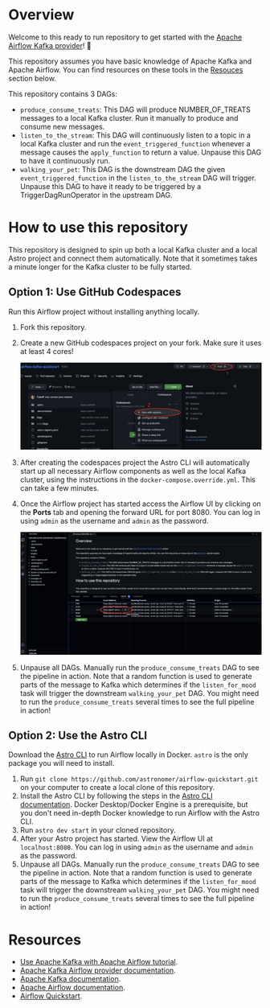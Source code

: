 # Overview

Welcome to this ready to run repository to get started with the [Apache Airflow Kafka provider](https://airflow.apache.org/docs/apache-airflow-providers-apache-kafka/stable/index.html)! :rocket:

This repository assumes you have basic knowledge of Apache Kafka and Apache Airflow. You can find resources on these tools in the [Resouces](#resources) section below.

This repository contains 3 DAGs:

- `produce_consume_treats`: This DAG will produce NUMBER_OF_TREATS messages to a local Kafka cluster. Run it manually to produce and consume new messages.
- `listen_to_the_stream`: This DAG will continuously listen to a topic in a local Kafka cluster and run the `event_triggered_function` whenever a message causes the `apply_function` to return a value. Unpause this DAG to have it continuously run.
- `walking_your_pet`: This DAG is the downstream DAG the given `event_triggered_function` in the `listen_to_the_stream` DAG will trigger. Unpause this DAG to have it ready to be triggered by a TriggerDagRunOperator in the upstream DAG.

# How to use this repository

This repository is designed to spin up both a local Kafka cluster and a local Astro project and connect them automatically. Note that it sometimes takes a minute longer for the Kafka cluster to be fully started.

## Option 1: Use GitHub Codespaces

Run this Airflow project without installing anything locally.

1. Fork this repository.
2. Create a new GitHub codespaces project on your fork. Make sure it uses at least 4 cores!

    ![Fork repo and create a codespaces project](src/fork_and_codespaces.png)

3. After creating the codespaces project the Astro CLI will automatically start up all necessary Airflow components as well as the local Kafka cluster, using the instructions in the `docker-compose.override.yml`. This can take a few minutes. 
4. Once the Airflow project has started access the Airflow UI by clicking on the **Ports** tab and opening the forward URL for port 8080. You can log in using `admin` as the username and `admin` as the password.

    ![Open Airflow UI URL Codespaces](src/open_airflow_ui_codespaces.png)

5. Unpause all DAGs. Manually run the `produce_consume_treats` DAG to see the pipeline in action. Note that a random function is used to generate parts of the message to Kafka which determines if the `listen_for_mood` task will trigger the downstream `walking_your_pet` DAG. You might need to run the `produce_consume_treats` several times to see the full pipeline in action!

## Option 2: Use the Astro CLI

Download the [Astro CLI](https://docs.astronomer.io/astro/cli/install-cli) to run Airflow locally in Docker. `astro` is the only package you will need to install.

1. Run `git clone https://github.com/astronomer/airflow-quickstart.git` on your computer to create a local clone of this repository.
2. Install the Astro CLI by following the steps in the [Astro CLI documentation](https://docs.astronomer.io/astro/cli/install-cli). Docker Desktop/Docker Engine is a prerequisite, but you don't need in-depth Docker knowledge to run Airflow with the Astro CLI.
3. Run `astro dev start` in your cloned repository.
4. After your Astro project has started. View the Airflow UI at `localhost:8080`. You can log in using `admin` as the username and `admin` as the password.
5. Unpause all DAGs. Manually run the `produce_consume_treats` DAG to see the pipeline in action. Note that a random function is used to generate parts of the message to Kafka which determines if the `listen_for_mood` task will trigger the downstream `walking_your_pet` DAG. You might need to run the `produce_consume_treats` several times to see the full pipeline in action!

# Resources

- [Use Apache Kafka with Apache Airflow tutorial](https://docs.astronomer.io/learn/airflow-kafka).
- [Apache Kafka Airflow provider documentation](https://airflow.apache.org/docs/apache-airflow-providers-apache-kafka/stable/index.html).
- [Apache Kafka documentation](https://kafka.apache.org/documentation/). 
- [Apache Airflow documentation](https://airflow.apache.org/docs/apache-airflow/stable/index.html).
- [Airflow Quickstart](https://docs.astronomer.io/learn/airflow-quickstart).
